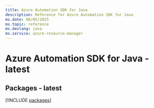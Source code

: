 ```yaml
---
title: Azure Automation SDK for Java
description: Reference for Azure Automation SDK for Java
ms.date: 08/05/2025
ms.topic: reference
ms.devlang: java
ms.service: azure-resource-manager
---
```

# Azure Automation SDK for Java - latest
## Packages - latest
[!INCLUDE [packages](automation-index.md)]